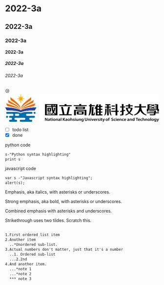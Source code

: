 # 2022-3a
## 2022-3a
### 2022-3a
#### 2022-3a
##### 2022-3a
###### 2022-3a

😢
![nkust](nkust.png "nkust")

- [ ] todo list
- [x] done

python code
```
s-"Python syntax highlighting"
print s
```

javascript code
```
var s -"Javascript syntax highlighting";
alert(s);
```

Emphasis, aka italics, with asterisks or underscores.

Strong emphasis, aka bold, with asterisks or underscores.

Combined emphasis with asterisks and underscores.

Strikethrough uses two tildes. Scratch this.

```

1.First ordered list item
2.Another item
  ..*Unordered sub-list.
3.Actual numbers don't matter, just that it's a number
  ..1. Ordered sub-list
  ...2.2nd
4.And another item.
  ...*note 1
  ...*note 2
  *** note 3
